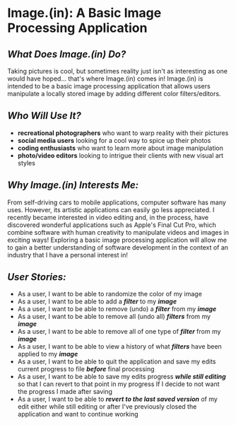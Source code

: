 # Image.(in): A Basic Image Processing Application

## *What Does Image.(in) Do?*

Taking pictures is cool, but sometimes reality 
just isn't as interesting as one would have hoped... 
that's where Image.(in) comes in! Image.(in) is intended to 
be a basic image processing application that allows 
users manipulate a locally stored image by adding different
color filters/editors.  

## *Who Will Use It?*
- **recreational photographers** who want to warp reality with 
their pictures
- **social media users** looking for a cool way to 
spice up their photos
- **coding enthusiasts** who want to learn more about 
image manipulation
- **photo/video editors** looking to intrigue their 
clients with new visual art styles

## *Why Image.(in) Interests Me:*
From self-driving cars to mobile applications,
computer software has many uses. However,
its artistic applications can easily go less appreciated. 
I recently became interested in video editing 
and, in the process, have discovered wonderful applications
such as Apple's Final Cut Pro, which combine software with
human creativity to manipulate videos and images 
in exciting ways! Exploring a basic image processing 
application will allow me to gain a better understanding of 
software development in the context of an industry that I have
a personal interest in! 

## *User Stories:*
- As a user, I want to be able to randomize the color of my image
- As a user, I want to be able to add a ***filter*** to my ***image***
- As a user, I want to be able to remove (undo) a ***filter*** from my ***image***
- As a user, I want to be able to remove all (undo all) ***filters*** from my ***image***
- As a user, I want to be able to remove all of one type of ***filter*** from my ***image***
- As a user, I want to be able to view a history of what ***filters*** have been applied to my ***image***
- As a user, I want to be able to quit the application and save my edits current progress 
to file ***before*** final processing
- As a user, I want to be able to save my edits progress ***while still editing*** so that I can revert to 
that point in my progress If I decide to not want the progress I made after saving
- As a user, I want to be able to ***revert to the last saved version*** of my edit either while still 
editing or after I've previously closed the application and want to continue working